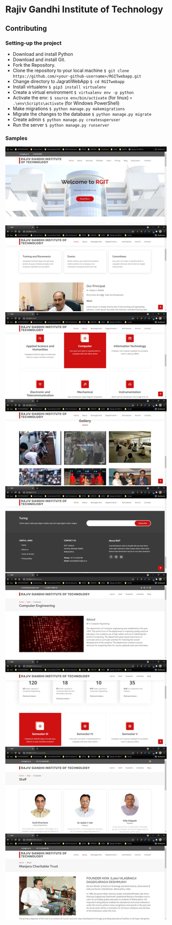 # Rajiv Gandhi Institute of Technology

## Contributing

### Setting-up the project

- Download and install Python
- Download and install Git.
- Fork the Repository.
- Clone the repository to your local machine `$ git clone https://github.com/<your-github-username>/RGITwebapp.git`
- Change directory to JagratiWebApp `$ cd RGITwebapp`
- Install virtualenv `$ pip3 install virtualenv`
- Create a virtual environment `$ virtualenv env -p python`
- Activate the env: `$ source env/bin/activate` (for linux) `> .\env\Scripts\activate` (for Windows PowerShell)
- Make migrations `$ python manage.py makemigrations`
- Migrate the changes to the database `$ python manage.py migrate`
- Create admin `$ python manage.py createsuperuser`
- Run the server `$ python manage.py runserver`

### Samples

<img src = "sample.jpg">
<img src = "1edec8af-3cff-433e-a26e-4b8acc6034b2.jpg">
<img src = "69dcbfc2-26ea-4eb5-9a13-7c74ec53d581.jpg">
<img src = "2b6e5664-f63c-4136-a4c3-f096147b894b.jpg">
<img src = "486d4265-f8a1-46f3-9bbb-464672bd7600.jpg">
<img src = "50b64c4a-f092-425d-9d7d-8f310042cf54.jpg">
<img src = "a2f5c3f8-c2c1-4495-8c00-982af06ada7b.jpg">
<img src = "8e9385a8-5daf-4d80-8e1b-457e400b86db.jpg">
<img src = "a1fa403a-cbbc-49e9-85da-74e2616e0836.jpg">
